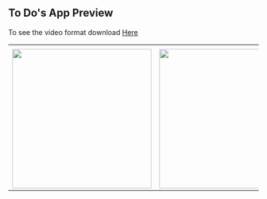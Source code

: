 ## To Do's App Preview

To see the video format download [Here](https://github.com/gusentanan/todoapp/raw/main/arts/todos-record.mp4)
<table>
  <tr>
     <td></td>
     <td></td>
     <td></td>
  </tr>
  <tr>
    <td><img src="https://github.com/gusentanan/todoapp/assets/68723002/228a349c-73da-4dc4-892a-fcb734369c4d" width=280 ></td>
    <td><img src="https://github.com/gusentanan/todoapp/assets/68723002/8acbbcbb-9635-4747-a664-e5ff780f3f29" width=280 ></td>
    <td><img src="https://github.com/gusentanan/todoapp/assets/68723002/77163e1e-adfe-423f-83f4-d9d086c6d56e" width=280 ></td>
  </tr>
</table>
